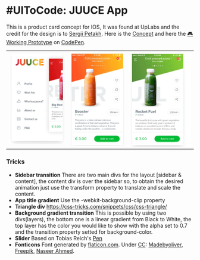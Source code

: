 # \#UIToCode: JUUCE App
This is a product card concept for IOS, It was found at UpLabs and the credit for the design is to [Sergii Petakh](https://dribbble.com/sergiipetakh). Here is the [Concept](https://ios.uplabs.com/posts/juuce-app-product-card-animation) and here the [:video_game: Working Prototype](http://codepen.io/emoreno911/pen/vyJvpB) on [CodePen](http://codepen.io).

<table>
  <td style="border:"><img src="img/sidebar.JPG" alt="sidebar" /></td>
  <td style="border:none"><img src="img/content2.JPG" alt="app screen" /></td>
  <td style="border:none"><img src="img/content3.JPG" alt="app screen" /></td>
</table>

### Tricks
- **Sidebar transition**
	There are two main divs for the layout [sidebar & content], the content div is over the sidebar so, to obtain the desired animation just use the transform property to translate and scale the content.
- **App title gradient**
	Use the -webkit-background-clip property
- **Triangle div**
	https://css-tricks.com/snippets/css/css-triangle/
- **Background gradient transition**
	This is possible by using two divs(layers), the bottom one is a linear gradient from Black to White, the top layer has the color you would like to show with the alpha set to 0.7 and the transition property setted for background-color.
- **Slider**
	Based on Tobias Reich's [Pen](http://codepen.io/electerious/pen/JXNEPr)
- **Fonticons**
	Font generated by [flaticon.com](http://www.flaticon.com). Under [CC](http://creativecommons.org/licenses/by/3.0/): [Madebyoliver](http://www.flaticon.com/authors/madebyoliver), [Freepik](http://www.freepik.com), [Naseer Ahmed](http://www.flaticon.com/authors/naseer-ahmed).
